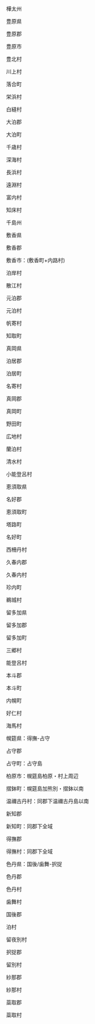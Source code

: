 樺太州

豊原県

豊原郡

豊原市

豊北村

川上村

落合町

栄浜村

白縫村

大泊郡

大泊町

千歳村

深海村

長浜村

遠淵村

富内村

知床村

千島州

敷香県

敷香郡

敷香市：(敷香町+内路村)

泊岸村

散江村

元泊郡

元泊村

帆寄村

知取町

真岡県

泊居郡

泊居町

名寄村

真岡郡

真岡町

野田町

広地村

蘭泊村

清水村

小能登呂村

恵須取県

名好郡

恵須取町

塔路町

名好町

西柵丹村

久春内郡

久春内村

珍内町

鵜城村

留多加県

留多加郡

留多加町

三郷村

能登呂村

本斗郡

本斗町

内幌町

好仁村

海馬村

幌筵県：得撫-占守

占守郡

占守町：占守島

柏原市：幌筵島柏原・村上周辺

摺鉢町：幌筵島加熊別・摺鉢以南

温禰古丹村：同郡下温禰古丹島以南

新知郡

新知町：同郡下全域

得撫郡

得撫村：同郡下全域

色丹県：国後/歯舞-択捉

色丹郡

色丹村

歯舞村

国後郡

泊村

留夜別村

択捉郡

留別村

紗那郡

紗那村

蘂取郡

蘂取村
